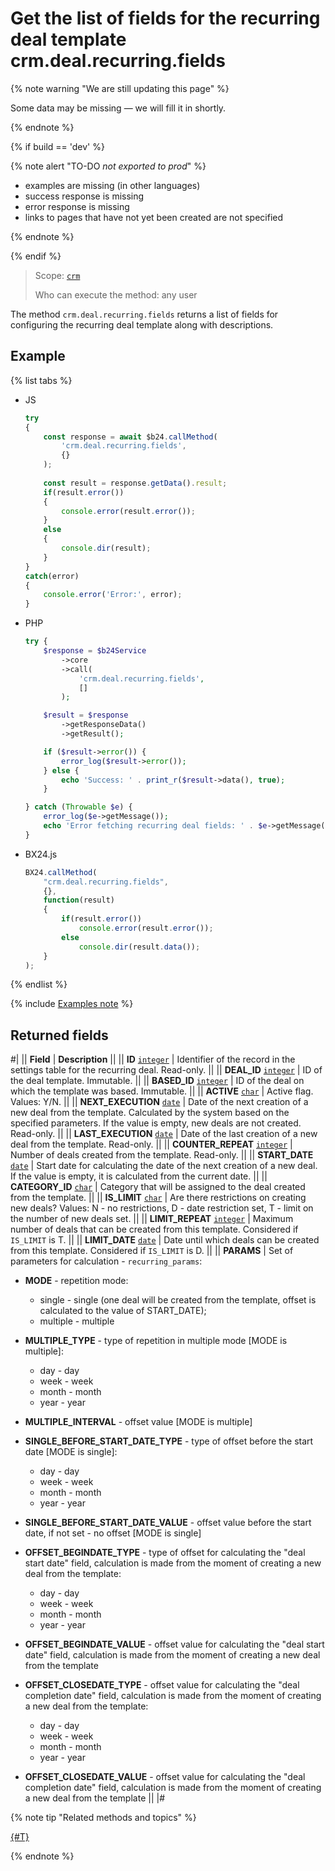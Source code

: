 # Get the list of fields for the recurring deal template crm.deal.recurring.fields

{% note warning "We are still updating this page" %}

Some data may be missing — we will fill it in shortly.

{% endnote %}

{% if build == 'dev' %}

{% note alert "TO-DO _not exported to prod_" %}

- examples are missing (in other languages)
- success response is missing
- error response is missing
- links to pages that have not yet been created are not specified

{% endnote %}

{% endif %}

> Scope: [`crm`](../../../scopes/permissions.md)
>
> Who can execute the method: any user

The method `crm.deal.recurring.fields` returns a list of fields for configuring the recurring deal template along with descriptions.

## Example

{% list tabs %}

- JS

    ```js
    try
    {
    	const response = await $b24.callMethod(
    		'crm.deal.recurring.fields',
    		{}
    	);
    	
    	const result = response.getData().result;
    	if(result.error())
    	{
    		console.error(result.error());
    	}
    	else
    	{
    		console.dir(result);
    	}
    }
    catch(error)
    {
    	console.error('Error:', error);
    }
    ```

- PHP

    ```php
    try {
        $response = $b24Service
            ->core
            ->call(
                'crm.deal.recurring.fields',
                []
            );
    
        $result = $response
            ->getResponseData()
            ->getResult();
    
        if ($result->error()) {
            error_log($result->error());
        } else {
            echo 'Success: ' . print_r($result->data(), true);
        }
    
    } catch (Throwable $e) {
        error_log($e->getMessage());
        echo 'Error fetching recurring deal fields: ' . $e->getMessage();
    }
    ```

- BX24.js

    ```js
    BX24.callMethod(
        "crm.deal.recurring.fields",
        {},
        function(result)
        {
            if(result.error())
                console.error(result.error());
            else
                console.dir(result.data());
        }
    );
    ```

{% endlist %}

{% include [Examples note](../../../../_includes/examples.md) %}

## Returned fields

#|
|| **Field** | **Description** ||
|| **ID**
[`integer`](../../../data-types.md) | Identifier of the record in the settings table for the recurring deal. Read-only. ||
|| **DEAL_ID**
[`integer`](../../../data-types.md) | ID of the deal template. Immutable. ||
|| **BASED_ID**
[`integer`](../../../data-types.md) | ID of the deal on which the template was based. Immutable. ||
|| **ACTIVE**
[`char`](../../../data-types.md) | Active flag. Values: Y/N. ||
|| **NEXT_EXECUTION**
[`date`](../../../data-types.md) | Date of the next creation of a new deal from the template. Calculated by the system based on the specified parameters. If the value is empty, new deals are not created. Read-only. ||
|| **LAST_EXECUTION**
[`date`](../../../data-types.md) | Date of the last creation of a new deal from the template. Read-only. ||
|| **COUNTER_REPEAT**
[`integer`](../../../data-types.md) | Number of deals created from the template. Read-only. ||
|| **START_DATE**
[`date`](../../../data-types.md) | Start date for calculating the date of the next creation of a new deal. If the value is empty, it is calculated from the current date. ||
|| **CATEGORY_ID**
[`char`](../../../data-types.md) | Category that will be assigned to the deal created from the template. ||
|| **IS_LIMIT**
[`char`](../../../data-types.md) | Are there restrictions on creating new deals? Values: N - no restrictions, D - date restriction set, T - limit on the number of new deals set. ||
|| **LIMIT_REPEAT**
[`integer`](../../../data-types.md) | Maximum number of deals that can be created from this template. Considered if `IS_LIMIT` is T. ||
|| **LIMIT_DATE**
[`date`](../../../data-types.md) | Date until which deals can be created from this template. Considered if `IS_LIMIT` is D. ||
|| **PARAMS** | Set of parameters for calculation - `recurring_params`:

- **MODE** - repetition mode:
    - single - single (one deal will be created from the template, offset is calculated to the value of START_DATE);
    - multiple - multiple

- **MULTIPLE_TYPE** - type of repetition in multiple mode [MODE is multiple]:
    - day - day
    - week - week
    - month - month
    - year - year

- **MULTIPLE_INTERVAL** - offset value [MODE is multiple]

- **SINGLE_BEFORE_START_DATE_TYPE** - type of offset before the start date [MODE is single]:
    - day - day
    - week - week
    - month - month
    - year - year

- **SINGLE_BEFORE_START_DATE_VALUE** - offset value before the start date, if not set - no offset [MODE is single]

- **OFFSET_BEGINDATE_TYPE** - type of offset for calculating the "deal start date" field, calculation is made from the moment of creating a new deal from the template:
    - day - day
    - week - week
    - month - month
    - year - year

- **OFFSET_BEGINDATE_VALUE** - offset value for calculating the "deal start date" field, calculation is made from the moment of creating a new deal from the template

- **OFFSET_CLOSEDATE_TYPE** - offset value for calculating the "deal completion date" field, calculation is made from the moment of creating a new deal from the template:
    - day - day
    - week - week
    - month - month
    - year - year

- **OFFSET_CLOSEDATE_VALUE** - offset value for calculating the "deal completion date" field, calculation is made from the moment of creating a new deal from the template ||
|#

{% note tip "Related methods and topics" %}

[{#T}](./crm-deal-recurring-add.md)

{% endnote %}